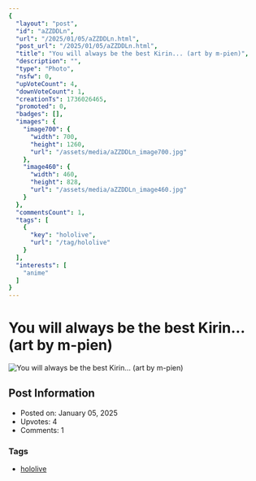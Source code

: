 ```yaml
---
{
  "layout": "post",
  "id": "aZZDDLn",
  "url": "/2025/01/05/aZZDDLn.html",
  "post_url": "/2025/01/05/aZZDDLn.html",
  "title": "You will always be the best Kirin... (art by m-pien)",
  "description": "",
  "type": "Photo",
  "nsfw": 0,
  "upVoteCount": 4,
  "downVoteCount": 1,
  "creationTs": 1736026465,
  "promoted": 0,
  "badges": [],
  "images": {
    "image700": {
      "width": 700,
      "height": 1260,
      "url": "/assets/media/aZZDDLn_image700.jpg"
    },
    "image460": {
      "width": 460,
      "height": 828,
      "url": "/assets/media/aZZDDLn_image460.jpg"
    }
  },
  "commentsCount": 1,
  "tags": [
    {
      "key": "hololive",
      "url": "/tag/hololive"
    }
  ],
  "interests": [
    "anime"
  ]
}
---
```


# You will always be the best Kirin... (art by m-pien)

![You will always be the best Kirin... (art by m-pien)](/assets/media/aZZDDLn_image700.jpg)

## Post Information

- Posted on: January 05, 2025
- Upvotes: 4
- Comments: 1

### Tags

- [hololive](/tag/hololive)
